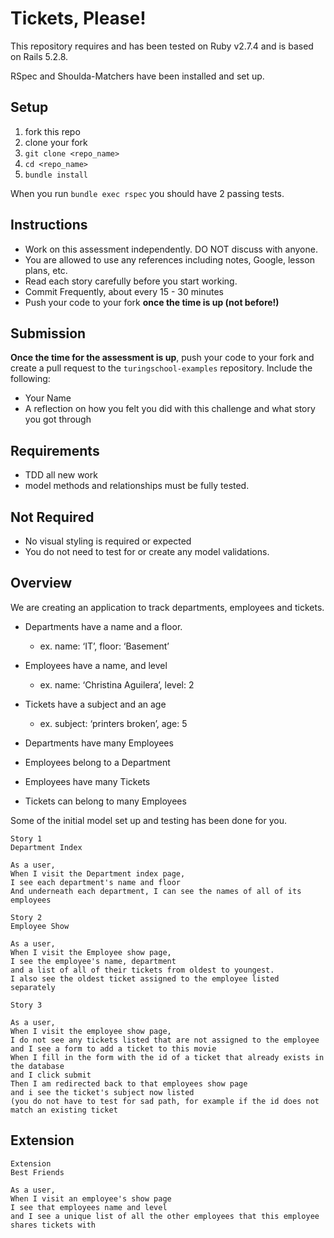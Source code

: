 # Tickets, Please!

This repository requires and has been tested on Ruby v2.7.4 and is based on Rails 5.2.8.

RSpec and Shoulda-Matchers have been installed and set up.

## Setup

1. fork this repo
2. clone your fork
3. `git clone <repo_name>`
4. `cd <repo_name>`
5. `bundle install`

When you run `bundle exec rspec` you should have 2 passing tests.

## Instructions

* Work on this assessment independently. DO NOT discuss with anyone.
* You are allowed to use any references including notes, Google, lesson plans, etc.
* Read each story carefully before you start working.
* Commit Frequently, about every 15 - 30 minutes
* Push your code to your fork **once the time is up (not before!)**

## Submission

**Once the time for the assessment is up**, push your code to your fork and create a pull request to the `turingschool-examples` repository. Include the following:

* Your Name
* A reflection on how you felt you did with this challenge and what story you got through

## Requirements

* TDD all new work
* model methods and relationships must be fully tested.

## Not Required

* No visual styling is required or expected
* You do not need to test for or create any model validations.

## Overview

We are creating an application to track departments, employees and tickets.

* Departments have a name and a floor.
	* ex. name: ‘IT’, floor: ‘Basement’
* Employees have a name, and level
	* ex. name: ‘Christina Aguilera’, level: 2
* Tickets have a subject and an age
	* ex. subject: ‘printers broken’, age: 5

* Departments have many Employees
* Employees belong to a Department
* Employees have many Tickets
* Tickets can belong to many Employees

Some of the initial model set up and testing has been done for you.

```
Story 1
Department Index

As a user,
When I visit the Department index page,
I see each department's name and floor
And underneath each department, I can see the names of all of its employees
```
```
Story 2
Employee Show

As a user,
When I visit the Employee show page,
I see the employee's name, department
and a list of all of their tickets from oldest to youngest.
I also see the oldest ticket assigned to the employee listed separately
```
```
Story 3

As a user,
When I visit the employee show page,
I do not see any tickets listed that are not assigned to the employee
and I see a form to add a ticket to this movie
When I fill in the form with the id of a ticket that already exists in the database
and I click submit
Then I am redirected back to that employees show page
and i see the ticket's subject now listed
(you do not have to test for sad path, for example if the id does not match an existing ticket
```
## Extension
```
Extension
Best Friends

As a user,
When I visit an employee's show page
I see that employees name and level
and I see a unique list of all the other employees that this employee shares tickets with
```

